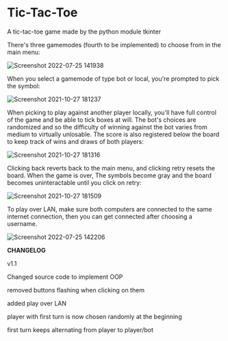 # Tic-Tac-Toe
A tic-tac-toe game made by the python module tkinter

There's three gamemodes (fourth to be implemented) to choose from in the main menu:

![Screenshot 2022-07-25 141938](https://user-images.githubusercontent.com/19519174/180786917-3f22612f-25bc-4d3d-b616-de43359f2129.png)

When you select a gamemode of type bot or local, you're prompted to pick the symbol:

![Screenshot 2021-10-27 181237](https://user-images.githubusercontent.com/19519174/139114035-37bf21ea-dcfc-4d07-93ea-98e5faaa2025.jpg)

When picking to play against another player locally, you'll have full control of the game and be able to tick boxes at will.
The bot's choices are randomized and so the difficulty of winning against the bot varies from medium to virtually unlosable. The score is also registered below the board to keep track of wins and draws of both players:

![Screenshot 2021-10-27 181316](https://user-images.githubusercontent.com/19519174/139114119-f01eb533-90c5-4635-8abd-fdf890b8513f.jpg)

Clicking back reverts back to the main menu, and clicking retry resets the board. When the game is over, The symbols become gray and the board becomes uninteractable until you click on retry:

![Screenshot 2021-10-27 181509](https://user-images.githubusercontent.com/19519174/139114351-8f83dd86-58bb-49e5-99b7-0e29d1f667ed.jpg)

To play over LAN, make sure both computers are connected to the same internet connection, then you can get connected after choosing a username.

![Screenshot 2022-07-25 142206](https://user-images.githubusercontent.com/19519174/180787481-0a79c5c9-c3e0-418b-97f7-94fb996e7702.png)

**CHANGELOG**

v1.1

Changed source code to implement OOP

removed buttons flashing when clicking on them

added play over LAN

player with first turn is now chosen randomly at the beginning

first turn keeps alternating from player to player/bot
